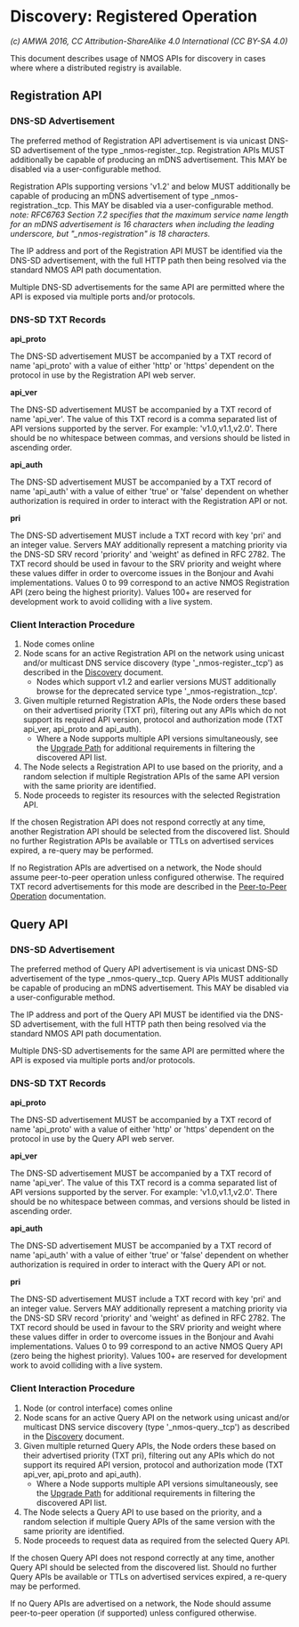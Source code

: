 # Discovery: Registered Operation

_(c) AMWA 2016, CC Attribution-ShareAlike 4.0 International (CC BY-SA 4.0)_

This document describes usage of NMOS APIs for discovery in cases where where a distributed registry is available.

## Registration API

### DNS-SD Advertisement

The preferred method of Registration API advertisement is via unicast DNS-SD advertisement of the type \_nmos-register.\_tcp. Registration APIs MUST additionally be capable of producing an mDNS advertisement. This MAY be disabled via a user-configurable method.

Registration APIs supporting versions 'v1.2' and below MUST additionally be capable of producing an mDNS advertisement of type \_nmos-registration.\_tcp. This MAY be disabled via a user-configurable method.
*note: RFC6763 Section 7.2 specifies that the maximum service name length for an mDNS advertisement is 16 characters when including the leading underscore, but "_nmos-registration" is 18 characters.*

The IP address and port of the Registration API MUST be identified via the DNS-SD advertisement, with the full HTTP path then being resolved via the standard NMOS API path documentation.

Multiple DNS-SD advertisements for the same API are permitted where the API is exposed via multiple ports and/or protocols.

### DNS-SD TXT Records

**api\_proto**

The DNS-SD advertisement MUST be accompanied by a TXT record of name 'api\_proto' with a value of either 'http' or 'https' dependent on the protocol in use by the Registration API web server.

**api\_ver**

The DNS-SD advertisement MUST be accompanied by a TXT record of name 'api\_ver'. The value of this TXT record is a comma separated list of API versions supported by the server. For example: 'v1.0,v1.1,v2.0'. There should be no whitespace between commas, and versions should be listed in ascending order.

**api\_auth**

The DNS-SD advertisement MUST be accompanied by a TXT record of name 'api\_auth' with a value of either 'true' or 'false' dependent on whether authorization is required in order to interact with the Registration API or not.

**pri**

The DNS-SD advertisement MUST include a TXT record with key 'pri' and an integer value. Servers MAY additionally represent a matching priority via the DNS-SD SRV record 'priority' and 'weight' as defined in RFC 2782. The TXT record should be used in favour to the SRV priority and weight where these values differ in order to overcome issues in the Bonjour and Avahi implementations.
Values 0 to 99 correspond to an active NMOS Registration API (zero being the highest priority). Values 100+ are reserved for development work to avoid colliding with a live system.

### Client Interaction Procedure

1. Node comes online
2. Node scans for an active Registration API on the network using unicast and/or multicast DNS service discovery (type '\_nmos-register.\_tcp') as described in the [Discovery](3.0._Discovery.md#unicast-vs-multicast-dns-sd) document.
   *  Nodes which support v1.2 and earlier versions MUST additionally browse for the deprecated service type '\_nmos-registration.\_tcp'.
3. Given multiple returned Registration APIs, the Node orders these based on their advertised priority (TXT pri), filtering out any APIs which do not support its required API version, protocol and authorization mode (TXT api_ver, api_proto and api_auth).
   *  Where a Node supports multiple API versions simultaneously, see the [Upgrade Path](6.0._Upgrade_Path.md) for additional requirements in filtering the discovered API list.
4. The Node selects a Registration API to use based on the priority, and a random selection if multiple Registration APIs of the same API version with the same priority are identified.
5. Node proceeds to register its resources with the selected Registration API.

If the chosen Registration API does not respond correctly at any time, another Registration API should be selected from the discovered list. Should no further Registration APIs be available or TTLs on advertised services expired, a re-query may be performed.

If no Registration APIs are advertised on a network, the Node should assume peer-to-peer operation unless configured otherwise. The required TXT record advertisements for this mode are described in the [Peer-to-Peer Operation](3.2._Discovery_-_Peer_to_Peer_Operation.md) documentation.

## Query API

### DNS-SD Advertisement

The preferred method of Query API advertisement is via unicast DNS-SD advertisement of the type \_nmos-query.\_tcp. Query APIs MUST additionally be capable of producing an mDNS advertisement. This MAY be disabled via a user-configurable method.

The IP address and port of the Query API MUST be identified via the DNS-SD advertisement, with the full HTTP path then being resolved via the standard NMOS API path documentation.

Multiple DNS-SD advertisements for the same API are permitted where the API is exposed via multiple ports and/or protocols.

### DNS-SD TXT Records

**api\_proto**

The DNS-SD advertisement MUST be accompanied by a TXT record of name 'api\_proto' with a value of either 'http' or 'https' dependent on the protocol in use by the Query API web server.

**api\_ver**

The DNS-SD advertisement MUST be accompanied by a TXT record of name 'api\_ver'. The value of this TXT record is a comma separated list of API versions supported by the server. For example: 'v1.0,v1.1,v2.0'. There should be no whitespace between commas, and versions should be listed in ascending order.

**api\_auth**

The DNS-SD advertisement MUST be accompanied by a TXT record of name 'api\_auth' with a value of either 'true' or 'false' dependent on whether authorization is required in order to interact with the Query API or not.

**pri**

The DNS-SD advertisement MUST include a TXT record with key 'pri' and an integer value. Servers MAY additionally represent a matching priority via the DNS-SD SRV record 'priority' and 'weight' as defined in RFC 2782. The TXT record should be used in favour to the SRV priority and weight where these values differ in order to overcome issues in the Bonjour and Avahi implementations.
Values 0 to 99 correspond to an active NMOS Query API (zero being the highest priority). Values 100+ are reserved for development work to avoid colliding with a live system.

### Client Interaction Procedure

1. Node (or control interface) comes online
2. Node scans for an active Query API on the network using unicast and/or multicast DNS service discovery (type '\_nmos-query.\_tcp') as described in the [Discovery](3.0._Discovery.md#unicast-vs-multicast-dns-sd) document.
3. Given multiple returned Query APIs, the Node orders these based on their advertised priority (TXT pri), filtering out any APIs which do not support its required API version, protocol and authorization mode (TXT api_ver, api_proto and api_auth).
   *  Where a Node supports multiple API versions simultaneously, see the [Upgrade Path](6.0._Upgrade_Path.md) for additional requirements in filtering the discovered API list.
4. The Node selects a Query API to use based on the priority, and a random selection if multiple Query APIs of the same version with the same priority are identified.
5. Node proceeds to request data as required from the selected Query API.

If the chosen Query API does not respond correctly at any time, another Query API should be selected from the discovered list. Should no further Query APIs be available or TTLs on advertised services expired, a re-query may be performed.

If no Query APIs are advertised on a network, the Node should assume peer-to-peer operation (if supported) unless configured otherwise.
